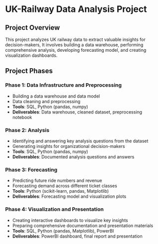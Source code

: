 # UK-Railway Data Analysis Project

## Project Overview

This project analyzes UK railway data to extract valuable insights for decision-makers, It involves building a data warehouse, performing comprehensive analysis, developing forecasting model, and creating visualization dashboards.

## Project Phases

### Phase 1: Data Infrastructure and Preprocessing

- Building a data warehouse and data model
- Data cleaning and preprocessing
- **Tools**: SQL, Python (pandas, numpy)
- **Deliverables**: Data warehouse, cleaned dataset, preprocessing notebook

### Phase 2: Analysis

- Identifying and answering key analysis questions from the dataset
- Generating insights for organizational decision-makers
- **Tools**: SQL, Python (pandas, numpy)
- **Deliverables**: Documented analysis questions and answers

### Phase 3: Forecasting

- Predicting future ride numbers and revenue
- Forecasting demand across different ticket classes
- **Tools**: Python (scikit-learn, pandas, Matplotlib)
- **Deliverables**: Forecasting model and visualization plots

### Phase 4: Visualization and Presentation

- Creating interactive dashboards to visualize key insights
- Preparing comprehensive documentation and presentation materials
- **Tools**: SQL, Python (pandas, Matplotlib), PowerBI
- **Deliverables**: PowerBI dashboard, final report and presentation